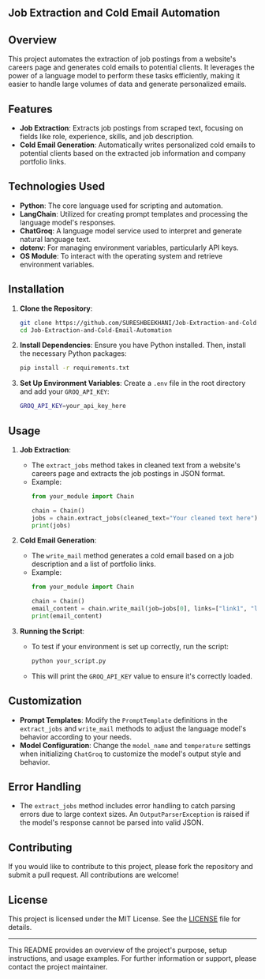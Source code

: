 ## Job Extraction and Cold Email Automation

## Overview

This project automates the extraction of job postings from a website's careers page and generates cold emails to potential clients. It leverages the power of a language model to perform these tasks efficiently, making it easier to handle large volumes of data and generate personalized emails.

## Features

- **Job Extraction**: Extracts job postings from scraped text, focusing on fields like role, experience, skills, and job description.
- **Cold Email Generation**: Automatically writes personalized cold emails to potential clients based on the extracted job information and company portfolio links.

## Technologies Used

- **Python**: The core language used for scripting and automation.
- **LangChain**: Utilized for creating prompt templates and processing the language model's responses.
- **ChatGroq**: A language model service used to interpret and generate natural language text.
- **dotenv**: For managing environment variables, particularly API keys.
- **OS Module**: To interact with the operating system and retrieve environment variables.

## Installation

1. **Clone the Repository**:
    ```bash
    git clone https://github.com/SURESHBEEKHANI/Job-Extraction-and-Cold-Email-Automation.git
    cd Job-Extraction-and-Cold-Email-Automation
    ```

2. **Install Dependencies**:
    Ensure you have Python installed. Then, install the necessary Python packages:
    ```bash
    pip install -r requirements.txt
    ```

3. **Set Up Environment Variables**:
    Create a `.env` file in the root directory and add your `GROQ_API_KEY`:
    ```bash
    GROQ_API_KEY=your_api_key_here
    ```

## Usage

1. **Job Extraction**:
    - The `extract_jobs` method takes in cleaned text from a website's careers page and extracts the job postings in JSON format.
    - Example:
      ```python
      from your_module import Chain

      chain = Chain()
      jobs = chain.extract_jobs(cleaned_text="Your cleaned text here")
      print(jobs)
      ```

2. **Cold Email Generation**:
    - The `write_mail` method generates a cold email based on a job description and a list of portfolio links.
    - Example:
      ```python
      from your_module import Chain

      chain = Chain()
      email_content = chain.write_mail(job=jobs[0], links=["link1", "link2"])
      print(email_content)
      ```

3. **Running the Script**:
    - To test if your environment is set up correctly, run the script:
      ```bash
      python your_script.py
      ```
    - This will print the `GROQ_API_KEY` value to ensure it's correctly loaded.

## Customization

- **Prompt Templates**: Modify the `PromptTemplate` definitions in the `extract_jobs` and `write_mail` methods to adjust the language model's behavior according to your needs.
- **Model Configuration**: Change the `model_name` and `temperature` settings when initializing `ChatGroq` to customize the model's output style and behavior.

## Error Handling

- The `extract_jobs` method includes error handling to catch parsing errors due to large context sizes. An `OutputParserException` is raised if the model's response cannot be parsed into valid JSON.

## Contributing

If you would like to contribute to this project, please fork the repository and submit a pull request. All contributions are welcome!

## License

This project is licensed under the MIT License. See the [LICENSE](LICENSE) file for details.

---

This README provides an overview of the project's purpose, setup instructions, and usage examples. For further information or support, please contact the project maintainer.
